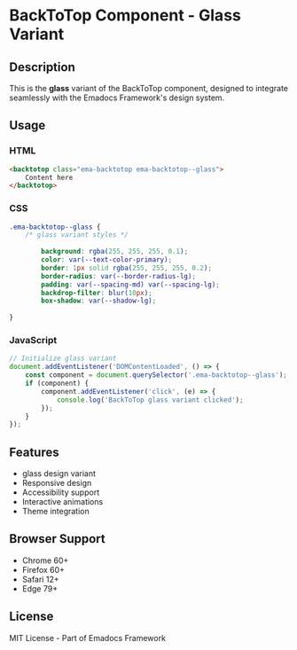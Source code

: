# BackToTop Component - Glass Variant

## Description
This is the **glass** variant of the BackToTop component, designed to integrate seamlessly with the Emadocs Framework's design system.

## Usage

### HTML
```html
<backtotop class="ema-backtotop ema-backtotop--glass">
    Content here
</backtotop>
```

### CSS
```css
.ema-backtotop--glass {
    /* glass variant styles */
    
        background: rgba(255, 255, 255, 0.1);
        color: var(--text-color-primary);
        border: 1px solid rgba(255, 255, 255, 0.2);
        border-radius: var(--border-radius-lg);
        padding: var(--spacing-md) var(--spacing-lg);
        backdrop-filter: blur(10px);
        box-shadow: var(--shadow-lg);
    
}
```

### JavaScript
```javascript
// Initialize glass variant
document.addEventListener('DOMContentLoaded', () => {
    const component = document.querySelector('.ema-backtotop--glass');
    if (component) {
        component.addEventListener('click', (e) => {
            console.log('BackToTop glass variant clicked');
        });
    }
});
```

## Features
- glass design variant
- Responsive design
- Accessibility support
- Interactive animations
- Theme integration

## Browser Support
- Chrome 60+
- Firefox 60+
- Safari 12+
- Edge 79+

## License
MIT License - Part of Emadocs Framework
